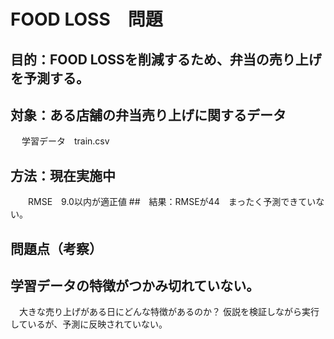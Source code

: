 # FOOD LOSS　問題
## 目的：FOOD LOSSを削減するため、弁当の売り上げを予測する。

## 対象：ある店舗の弁当売り上げに関するデータ
　 学習データ　train.csv

## 方法：現在実施中
　　RMSE　9.0以内が適正値
##　結果：RMSEが44　まったく予測できていない。

## 問題点（考察）

## 学習データの特徴がつかみ切れていない。
　大きな売り上げがある日にどんな特徴があるのか？
  仮説を検証しながら実行しているが、予測に反映されていない。


